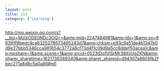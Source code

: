 ```yaml
---
layout: post
title: 114
category: ['Learning']
---
```


http://mp.weixin.qq.com/s?__biz=MzIzODE0NDc3OQ==&amp;mid=2247484981&amp;idx=1&amp;sn=88391f9bedc9ca6325278673465243d7&amp;chksm=e93c9a51de4b1347e0d9e27bbb5346cca981654c3772a8cf73d4f1c09d9a5cc8ddef50acea1c&amp;mpshare=1&amp;scene=1&amp;srcid=0523tDq1VlSrMr38XiiUgZKN&amp;sharer_sharetime=1621736349340&amp;sharer_shareid=d94307a8605fb2fbec271a8d8c5a0a86#rd]


